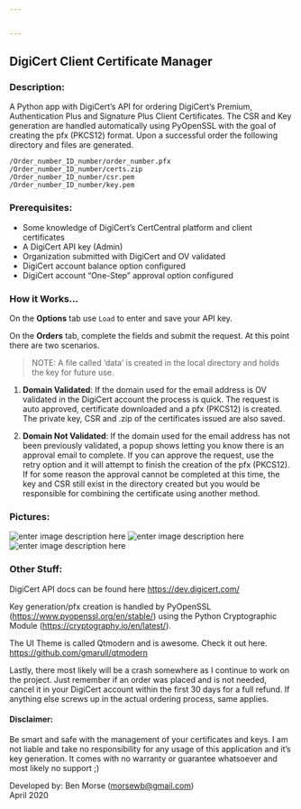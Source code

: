 ```yaml
---


---
```


<h2 id="digicert-client-certificate-manager">DigiCert Client Certificate Manager</h2>
<h3 id="description">Description:</h3>
<p>A Python app with DigiCert’s API for ordering DigiCert’s Premium, Authentication Plus and Signature Plus Client Certificates. The CSR and Key generation are handled automatically using PyOpenSSL with the goal of creating the pfx (PKCS12) format. Upon a successful order the following directory and files are generated.</p>
<pre><code>/Order_number_ID_number/order_number.pfx
/Order_number_ID_number/certs.zip
/Order_number_ID_number/csr.pem
/Order_number_ID_number/key.pem
</code></pre>
<h3 id="prerequisites">Prerequisites:</h3>
<ul>
<li>Some knowledge of DigiCert’s CertCentral platform and client certificates</li>
<li>A DigiCert API key (Admin)</li>
<li>Organization submitted with DigiCert and OV validated</li>
<li>DigiCert account balance option configured</li>
<li>DigiCert account “One-Step” approval option configured</li>
</ul>
<h3 id="how-it-works..">How it Works…</h3>
<p>On the <strong>Options</strong> tab use <code>Load</code> to enter and save your API key.</p>
<p>On the <strong>Orders</strong> tab, complete the fields and submit the request. At this point there are two scenarios.</p>
<blockquote>
<p>NOTE: A file called ‘data’ is created in the local directory and holds the key for future use.</p>
</blockquote>
<ol>
<li>
<p><strong>Domain Validated</strong>: If the domain used for the email address is OV validated in the DigiCert account the process is quick. The request is auto approved, certificate downloaded and a pfx (PKCS12) is created. The private key, CSR and .zip of the certificates issued are also saved.</p>
</li>
<li>
<p><strong>Domain Not Validated</strong>: If the domain used for the email address has not been previously validated, a popup shows letting you know there is an approval email to complete. If you can approve the request, use the retry option and it will attempt to finish the creation of the pfx (PKCS12). If for some reason the approval cannot be completed at this time, the key and CSR still exist in the directory created but you would be responsible for combining the certificate using another method.</p>
</li>
</ol>
<h3 id="pictures">Pictures:</h3>
<p><img src="https://i.ibb.co/NN11x5r/ccm-v2-c2jy-IZTJTs.jpg" alt="enter image description here">  <img src="https://i.ibb.co/HzjhmGT/ccm-v2-LOAEp1r-Pj-I.jpg" alt="enter image description here">  <img src="https://i.ibb.co/vd872Xn/ccm-v2-s-Q7ub-Al-Ax-M.jpg" alt="enter image description here"></p>
<h3 id="other-stuff">Other Stuff:</h3>
<p>DigiCert API docs can be found here <a href="https://dev.digicert.com/">https://dev.digicert.com/</a></p>
<p>Key generation/pfx creation is handled by PyOpenSSL (<a href="https://www.pyopenssl.org/en/stable/">https://www.pyopenssl.org/en/stable/</a>) using the Python Cryptographic Module (<a href="https://cryptography.io/en/latest/">https://cryptography.io/en/latest/</a>).</p>
<p>The UI Theme is called Qtmodern and is awesome. Check it out here. <a href="https://github.com/gmarull/qtmodern">https://github.com/gmarull/qtmodern</a></p>
<p>Lastly, there most likely will be a crash somewhere as I continue to work on the project. Just remember if an order was placed and is not needed, cancel it in your DigiCert account within the first 30 days for a full refund. If anything else screws up in the actual ordering process, same applies.</p>
<h4 id="disclaimer">Disclaimer:</h4>
<p>Be smart and safe with the management of your certificates and keys. I am not liable and take no responsibility for any usage of this application and it’s key generation. It comes with no warranty or guarantee whatsoever and most likely no support ;)</p>
<p>Developed by: Ben Morse (<a href="mailto:morsewb@gmail.com">morsewb@gmail.com</a>)<br>
April 2020</p>

